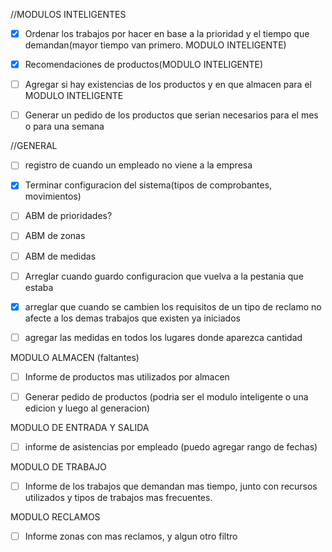 
//MODULOS INTELIGENTES
- [x] Ordenar los trabajos por hacer en base a la prioridad y el tiempo que demandan(mayor tiempo van primero. MODULO INTELIGENTE)
- [x] Recomendaciones de productos(MODULO INTELIGENTE)
- [ ] Agregar si hay existencias de los productos y en que almacen para el MODULO INTELIGENTE
- [ ] Generar un pedido de los productos que serian necesarios para el mes o para una semana


//GENERAL
- [ ] registro de cuando un empleado no viene a la empresa 

- [x] Terminar configuracion del sistema(tipos de comprobantes, movimientos)
- [ ] ABM de prioridades?
- [ ] ABM de zonas
- [ ] ABM de medidas
- [ ] Arreglar cuando guardo configuracion que vuelva a la pestania que estaba
- [x] arreglar que cuando se cambien los requisitos de un tipo de reclamo no afecte
a los demas trabajos que existen ya iniciados
- [ ] agregar las medidas en todos los lugares donde aparezca cantidad


MODULO ALMACEN (faltantes)
- [ ] Informe de productos mas utilizados por almacen
- [ ] Generar pedido de productos (podria ser el modulo inteligente o una edicion y luego al generacion)


MODULO DE ENTRADA Y SALIDA
- [ ] informe de asistencias por empleado (puedo agregar rango de fechas)


MODULO DE TRABAJO
- [ ] Informe de los trabajos que demandan mas tiempo, junto con recursos utilizados y tipos de trabajos mas frecuentes.

MODULO RECLAMOS
- [ ] Informe zonas con mas reclamos, y algun otro filtro




